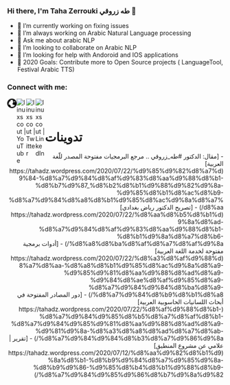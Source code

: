 ### Hi there, I'm Taha Zerrouki طه زروقي 👋
- 🔭 I’m currently working on fixing issues
- 🔭 I’m always working on Arabic Natural Language processing
- 💬 Ask me about arabic NLP
- 👯 I’m looking to collaborate on Arabic NLP
- 🤔 I’m looking for help with Andoroid and IOS applications
- 🥅 2020 Goals: Contribute more to Open Source projects ( LanguageTool, Festival Arabic TTS)

### Connect with me:

[<img align="left" alt="tahadz.com" width="22px" src="https://raw.githubusercontent.com/iconic/open-iconic/master/svg/globe.svg" />](http://tahadz.com)
[<img align="left" alt="linuxscout | YouTube" width="22px" src="https://cdn.jsdelivr.net/npm/simple-icons@v3/icons/youtube.svg" />](https://www.youtube.com/channel/UC2UFjiMr6DeZkJtYYHZpEdw)
[<img align="left" alt="linuxscout | Twitter" width="22px" src="https://cdn.jsdelivr.net/npm/simple-icons@v3/icons/twitter.svg" />](http://twitter.com/linuxscout)
[<img align="left" alt="linuxscout | LinkedIn" width="22px" src="https://cdn.jsdelivr.net/npm/simple-icons@v3/icons/linkedin.svg" />](https://www.linkedin.com/in/tahazerrouki/)
<br />
<br />

# تدوينات
<div dir="rtl">
<!-- BLOG-POST-LIST:START -->
- [مقال: الدكتور #طه_زروقي .. مرجع البرمجيات مفتوحة المصدر للّغة العربية](https://tahadz.wordpress.com/2020/07/22/%d9%85%d9%82%d8%a7%d9%84-%d8%a7%d9%84%d8%af%d9%83%d8%aa%d9%88%d8%b1-%d8%b7%d9%87_%d8%b2%d8%b1%d9%88%d9%82%d9%8a-%d9%85%d8%b1%d8%ac%d8%b9-%d8%a7%d9%84%d8%a8%d8%b1%d9%85%d8%ac%d9%8a%d8%a7%d8%aa/)
- [تصريح الدكتور رياض بغدادي](https://tahadz.wordpress.com/2020/07/22/%d8%aa%d8%b5%d8%b1%d9%8a%d8%ad-%d8%a7%d9%84%d8%af%d9%83%d8%aa%d9%88%d8%b1-%d8%b1%d9%8a%d8%a7%d8%b6-%d8%a8%d8%ba%d8%af%d8%a7%d8%af%d9%8a/)
- [أدوات برمجية مفتوحة لخدمة اللغة العربية](https://tahadz.wordpress.com/2020/07/22/%d8%a3%d8%af%d9%88%d8%a7%d8%aa-%d8%a8%d8%b1%d9%85%d8%ac%d9%8a%d8%a9-%d9%85%d9%81%d8%aa%d9%88%d8%ad%d8%a9-%d9%84%d8%ae%d8%af%d9%85%d8%a9-%d8%a7%d9%84%d9%84%d8%ba%d8%a9-%d8%a7%d9%84%d8%b9%d8%b1%d8%a8/)
- [دور المصادر المفتوحة في أبحاث اللسانيات الحاسوبية العربية](https://tahadz.wordpress.com/2020/07/22/%d8%af%d9%88%d8%b1-%d8%a7%d9%84%d9%85%d8%b5%d8%a7%d8%af%d8%b1-%d8%a7%d9%84%d9%85%d9%81%d8%aa%d9%88%d8%ad%d8%a9-%d9%81%d9%8a-%d8%a3%d8%a8%d8%ad%d8%a7%d8%ab-%d8%a7%d9%84%d9%84%d8%b3%d8%a7%d9%86%d9%8a/)
- [تقرير |علامي عن مشروع المنطيق](https://tahadz.wordpress.com/2020/07/12/%d8%aa%d9%82%d8%b1%d9%8a%d8%b1-%d8%b9%d9%84%d8%a7%d9%85%d9%8a-%d8%b9%d9%86-%d9%85%d8%b4%d8%b1%d9%88%d8%b9-%d8%a7%d9%84%d9%85%d9%86%d8%b7%d9%8a%d9%82/)
<!-- BLOG-POST-LIST:END -->
</div>
<!--
**linuxscout/linuxscout** is a ✨ _special_ ✨ repository because its `README.md` (this file) appears on your GitHub profile.

Here are some ideas to get you started:

- 🔭 I’m currently working on ...
- 🌱 I’m currently learning ...
- 👯 I’m looking to collaborate on ...
- 🤔 I’m looking for help with ...
- 💬 Ask me about ...
- 📫 How to reach me: ...
- 😄 Pronouns: ...
- ⚡ Fun fact: ...
-->
